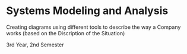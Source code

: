 # Systems Modeling and Analysis
Creating diagrams using different tools to describe the way a Company works (based on the Discription of the Situation)

3rd Year, 2nd Semester
